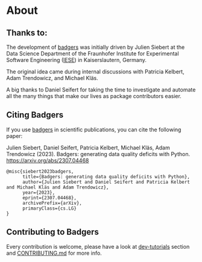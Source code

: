 # About

## Thanks to:

The development of [badgers](https://github.com/Fraunhofer-IESE/badgers) was initially driven by Julien Siebert at the Data Science Department of the Fraunhofer Institute for Experimental Software Engineering ([IESE](https://www.iese.fraunhofer.de/)) in Kaiserslautern, Germany.

The original idea came during internal discussions with Patricia Kelbert, Adam Trendowicz, and Michael Kläs.

A big thanks to Daniel Seifert for taking the time to investigate and automate all the many things that make our lives as package contributors easier.

## Citing Badgers

If you use [badgers](https://github.com/Fraunhofer-IESE/badgers) in scientific publications, you can cite the following paper:

Julien Siebert, Daniel Seifert, Patricia Kelbert, Michael Kläs, Adam Trendowicz (2023). Badgers: generating data quality deficits with Python. https://arxiv.org/abs/2307.04468

```
@misc{siebert2023badgers,
      title={Badgers: generating data quality deficits with Python}, 
      author={Julien Siebert and Daniel Seifert and Patricia Kelbert and Michael Kläs and Adam Trendowicz},
      year={2023},
      eprint={2307.04468},
      archivePrefix={arXiv},
      primaryClass={cs.LG}
}
```

## Contributing to Badgers

Every contribution is welcome, please have a look at [dev-tutorials](../dev/Create-New-Tabular-Generators/) section and [CONTRIBUTING.md](https://github.com/Fraunhofer-IESE/badgers/blob/main/CONTRIBUTING.md) for more info.




